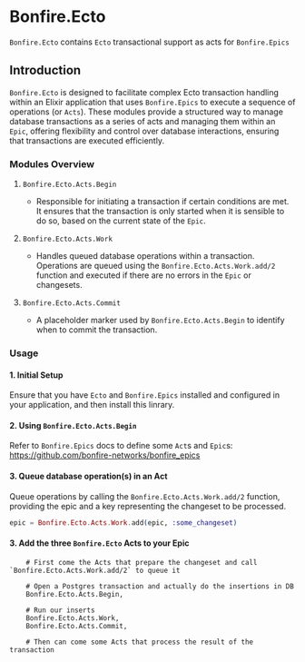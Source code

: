 # Bonfire.Ecto

`Bonfire.Ecto` contains `Ecto` transactional support as acts for `Bonfire.Epics`

## Introduction 

`Bonfire.Ecto` is designed to facilitate complex Ecto transaction handling within an Elixir application that uses `Bonfire.Epics` to execute a sequence of operations (or `Acts`). These modules provide a structured way to manage database transactions as a series of acts and managing them within an `Epic`, offering flexibility and control over database interactions, ensuring that transactions are executed efficiently.

### Modules Overview

1. `Bonfire.Ecto.Acts.Begin`
    - Responsible for initiating a transaction if certain conditions are met. It ensures that the transaction is only started when it is sensible to do so, based on the current state of the `Epic`.

2. `Bonfire.Ecto.Acts.Work`
    - Handles queued database operations within a transaction. Operations are queued using the `Bonfire.Ecto.Acts.Work.add/2` function and executed if there are no errors in the `Epic` or changesets.

3. `Bonfire.Ecto.Acts.Commit`
    - A placeholder marker used by `Bonfire.Ecto.Acts.Begin` to identify when to commit the transaction.


### Usage 

#### 1. Initial Setup

Ensure that you have `Ecto` and `Bonfire.Epics` installed and configured in your application, and then install this linrary.

#### 2. Using `Bonfire.Ecto.Acts.Begin`

Refer to `Bonfire.Epics` docs to define some `Act`s and `Epic`s: https://github.com/bonfire-networks/bonfire_epics

#### 3. Queue database operation(s) in an Act 

Queue operations by calling the `Bonfire.Ecto.Acts.Work.add/2` function, providing the epic and a key representing the changeset to be processed.

```elixir
epic = Bonfire.Ecto.Acts.Work.add(epic, :some_changeset)
```

#### 3. Add the three `Bonfire.Ecto` Acts to your Epic
```
    # First come the Acts that prepare the changeset and call `Bonfire.Ecto.Acts.Work.add/2` to queue it

    # Open a Postgres transaction and actually do the insertions in DB
    Bonfire.Ecto.Acts.Begin,

    # Run our inserts
    Bonfire.Ecto.Acts.Work,
    Bonfire.Ecto.Acts.Commit,

    # Then can come some Acts that process the result of the transaction 
```